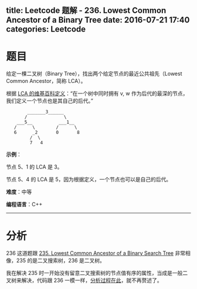 title: Leetcode 题解 - 236. Lowest Common Ancestor of a Binary Tree
date: 2016-07-21 17:40
categories: Leetcode
---

# 题目

给定一棵二叉树（Binary Tree），找出两个给定节点的最近公共祖先（Lowest Common Ancestor，简称 LCA）。

<!-- more -->

根据 [LCA 的维基百科定义](https://en.wikipedia.org/wiki/Lowest_common_ancestor)：“在一个树中同时拥有 v, w 作为后代的最深的节点，我们定义一个节点也是其自己的后代。”

            _______3______
           /              \
        ___5__          ___1__
       /      \        /      \
       6      _2       0       8
             /  \
             7   4

**示例**：

节点 5、1 的 LCA 是 3。

节点 5、4 的 LCA 是 5，因为根据定义，一个节点也可以是自己的后代。

**难度**：中等

**编程语言**：C++

---

# 分析

236 这道题跟 [235. Lowest Common Ancestor of a Binary Search Tree](https://leetcode.com/problems/lowest-common-ancestor-of-a-binary-search-tree/) 非常相像，235 的是二叉搜索树，236 是二叉树。

我在解决 235 时一开始没有留意二叉搜索树的节点值有序的属性，当成是一般二叉树来解决，代码跟 236 一模一样，[分析过程在此](http://syawlaus.github.io/blog/leetcode/235-lowest-common-ancestor-of-a-binary-search-tree/)，就不再赘述了。
